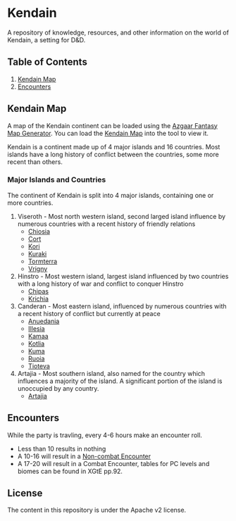 # Kendain

A repository of knowledge, resources, and other information on the world of Kendain, a setting for D&D.

## Table of Contents

1. [Kendain Map](#kendain-map)
2. [Encounters](#encounters)


## Kendain Map

A map of the Kendain continent can be loaded using the [Azgaar Fantasy Map Generator](https://azgaar.github.io/Fantasy-Map-Generator/). You can load the [Kendain Map](https://github.com/prezschaefer/kendain/master/kendain.map) into the tool to view it.

Kendain is a continent made up of 4 major islands and 16 countries. Most islands have a long history of conflict between the countries, some more recent than others.


### Major Islands and Countries

The continent of Kendain is split into 4 major islands, containing one or more countries.

1. Viseroth - Most north western island, second larged island influence by numerous countries with a recent history of friendly relations
    - [Chiosia](https://github.com/prezschaefer/kendain/blob/master/docs/countries.md#chiosia)
    - [Cort](https://github.com/prezschaefer/kendain/blob/master/docs/countries.md#cort)
    - [Kori](https://github.com/prezschaefer/kendain/blob/master/docs/countries.md#kori)
    - [Kuraki](https://github.com/prezschaefer/kendain/blob/master/docs/countries.md#kuraki)
    - [Tormterra](https://github.com/prezschaefer/kendain/blob/master/docs/countries.md#tormterra)
    - [Vrigny](https://github.com/prezschaefer/kendain/blob/master/docs/countries.md#vrigny)
2. Hinstro - Most western island, largest island influenced by two countries with a long history of war and conflict to conquer Hinstro
    - [Chipas](https://github.com/prezschaefer/kendain/blob/master/docs/countries.md#chipas)
    - [Krichia](https://github.com/prezschaefer/kendain/blob/master/docs/countries.md#krichia)
3. Canderan - Most eastern island, influenced by numerous countries with a recent history of conflict but currently at peace
    - [Anuedania](https://github.com/prezschaefer/kendain/blob/master/docs/countries.md#anuedania)
    - [Illesia](https://github.com/prezschaefer/kendain/blob/master/docs/countries.md#illesia)
    - [Kamaa](https://github.com/prezschaefer/kendain/blob/master/docs/countries.md#kamaa)
    - [Kotlia](https://github.com/prezschaefer/kendain/blob/master/docs/countries.md#kotlia)
    - [Kuma](https://github.com/prezschaefer/kendain/blob/master/docs/countries.md#kuma)
    - [Ruoia](https://github.com/prezschaefer/kendain/blob/master/docs/countries.md#ruoia)
    - [Tioteva](https://github.com/prezschaefer/kendain/blob/master/docs/countries.md#tioteva)
4. Artajia - Most southern island, also named for the country which influences a majority of the island. A significant portion of the island is unoccupied by any country.
    - [Artajia](https://github.com/prezschaefer/kendain/blob/master/docs/countries.md#artajia)


## Encounters

While the party is travling, every 4-6 hours make an encounter roll.

- Less than 10 results in nothing
- A 10-16 will result in a [Non-combat Encounter](https://github.com/prezschaefer/kendain/blob/master/docs/non-combat_encounters.md)
- A 17-20 will result in a Combat Encounter, tables for PC levels and biomes can be found in XGtE pp.92.


## License

The content in this repository is under the Apache v2 license.
